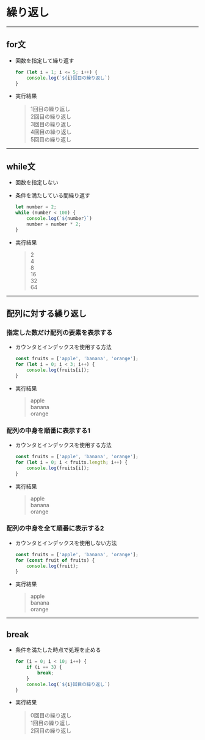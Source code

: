 # 繰り返し

***

## for文

* 回数を指定して繰り返す

  ```javascript
  for (let i = 1; i <= 5; i++) {
      console.log(`${i}回目の繰り返し`)
  }
  ```

* 実行結果

  > 1回目の繰り返し  
    2回目の繰り返し  
    3回目の繰り返し  
    4回目の繰り返し  
    5回目の繰り返し

***

## while文

* 回数を指定しない
* 条件を満たしている間繰り返す

  ```javascript
  let number = 2;
  while (number < 100) {
      console.log(`${number}`)
      number = number * 2;
  }
  ```

* 実行結果

  > 2  
    4  
    8  
    16  
    32  
    64


***

## 配列に対する繰り返し

### 指定した数だけ配列の要素を表示する

* カウンタとインデックスを使用する方法

  ```javascript
  const fruits = ['apple', 'banana', 'orange'];
  for (let i = 0; i < 3; i++) {
      console.log(fruits[i]);
  }
  ```

* 実行結果

  > apple  
    banana  
    orange

### 配列の中身を順番に表示する1

* カウンタとインデックスを使用する方法

  ```javascript
  const fruits = ['apple', 'banana', 'orange'];
  for (let i = 0; i < fruits.length; i++) {
      console.log(fruits[i]);
  }
  ```

* 実行結果

  > apple  
    banana  
    orange

### 配列の中身を全て順番に表示する2

* カウンタとインデックスを使用しない方法

  ```javascript
  const fruits = ['apple', 'banana', 'orange'];
  for (const fruit of fruits) {
      console.log(fruit);
  }
  ```

* 実行結果

  > apple  
    banana  
    orange

***

## break

* 条件を満たした時点で処理を止める

  ```javascript
  for (i = 0; i < 10; i++) {
      if (i == 3) {
          break;
      }
      console.log(`${i}回目の繰り返し`)
  }
  ```

* 実行結果

  > 0回目の繰り返し  
    1回目の繰り返し  
    2回目の繰り返し
